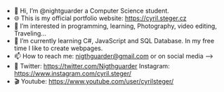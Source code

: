 - 👋 Hi, I’m @nightguarder a Computer Science student.
- 🌐 This is my official portfolio website: https://cyril.steger.cz
- 👀 I’m interested in programming, learning, Photography, video editing, Traveling...
- 🌱 I’m currently learning C#, JavaScript and SQL Database. In my free time I like to create webpages.
- 📫 How to reach me: nigthguarder@gmail.com or on social media -->
- 📢 Twitter: https://twitter.com/Nigthguarder Instagram: https://www.instagram.com/cyril.steger/ 
- 🎬 Youtube: https://www.youtube.com/user/cyrilsteger/
